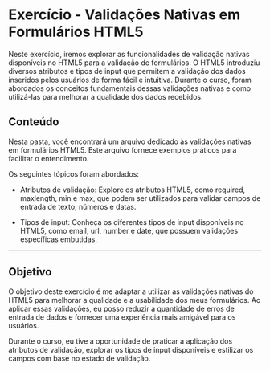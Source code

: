 # Exercício - Validações Nativas em Formulários HTML5

Neste exercício, iremos explorar as funcionalidades de validação nativas disponíveis no HTML5 para a validação de formulários. O HTML5 introduziu diversos atributos e tipos de input que permitem a validação dos dados inseridos pelos usuários de forma fácil e intuitiva. Durante o curso, foram abordados os conceitos fundamentais dessas validações nativas e como utilizá-las para melhorar a qualidade dos dados recebidos.

## Conteúdo

Nesta pasta, você encontrará um arquivo dedicado às validações nativas em formulários HTML5. Este arquivo fornece exemplos práticos para facilitar o entendimento.

Os seguintes tópicos foram abordados:

- Atributos de validação: Explore os atributos HTML5, como required, maxlength, min e max, que podem ser utilizados para validar campos de entrada de texto, números e datas.

- Tipos de input: Conheça os diferentes tipos de input disponíveis no HTML5, como email, url, number e date, que possuem validações específicas embutidas.

---

## Objetivo

O objetivo deste exercício é me adaptar a utilizar as validações nativas do HTML5 para melhorar a qualidade e a usabilidade dos meus formulários. Ao aplicar essas validações, eu posso reduzir a quantidade de erros de entrada de dados e fornecer uma experiência mais amigável para os usuários.

Durante o curso, eu tive a oportunidade de praticar a aplicação dos atributos de validação, explorar os tipos de input disponíveis e estilizar os campos com base no estado de validação.